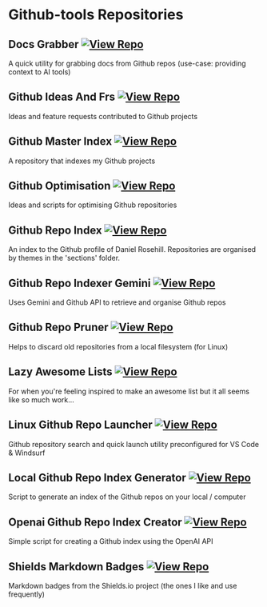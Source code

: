 # Github-tools Repositories

## Docs Grabber [![View Repo](https://img.shields.io/badge/view-repo-green)](https://github.com/danielrosehill/Docs-Grabber)
A quick utility for grabbing docs from Github repos (use-case: providing context to AI tools)

## Github Ideas And Frs [![View Repo](https://img.shields.io/badge/view-repo-green)](https://github.com/danielrosehill/Github-Ideas-And-FRs)
Ideas and feature requests contributed to Github projects

## Github Master Index [![View Repo](https://img.shields.io/badge/view-repo-green)](https://github.com/danielrosehill/Github-Master-Index)
A repository that indexes my Github projects

## Github Optimisation [![View Repo](https://img.shields.io/badge/view-repo-green)](https://github.com/danielrosehill/Github-Optimisation)
Ideas and scripts for optimising Github repositories

## Github Repo Index [![View Repo](https://img.shields.io/badge/view-repo-green)](https://github.com/danielrosehill/Github-Repo-Index)
An index to the Github profile of Daniel Rosehill. Repositories are organised by themes in the 'sections' folder.

## Github Repo Indexer Gemini [![View Repo](https://img.shields.io/badge/view-repo-green)](https://github.com/danielrosehill/Github-Repo-Indexer-Gemini)
Uses Gemini and Github API to retrieve and organise Github repos

## Github Repo Pruner [![View Repo](https://img.shields.io/badge/view-repo-green)](https://github.com/danielrosehill/Github-Repo-Pruner)
Helps to discard old repositories from a local filesystem (for Linux)

## Lazy Awesome Lists [![View Repo](https://img.shields.io/badge/view-repo-green)](https://github.com/danielrosehill/Lazy-Awesome-Lists)
For when you're feeling inspired to make an awesome list but it all seems like so much work...

## Linux Github Repo Launcher [![View Repo](https://img.shields.io/badge/view-repo-green)](https://github.com/danielrosehill/Linux-Github-Repo-Launcher)
Github repository search and quick launch utility preconfigured for VS Code & Windsurf

## Local Github Repo Index Generator [![View Repo](https://img.shields.io/badge/view-repo-green)](https://github.com/danielrosehill/Local-Github-Repo-Index-Generator)
Script to generate an index of the Github repos on your local / computer

## Openai Github Repo Index Creator [![View Repo](https://img.shields.io/badge/view-repo-green)](https://github.com/danielrosehill/OpenAI-Github-Repo-Index-Creator)
Simple script for creating a Github index using the OpenAI API

## Shields Markdown Badges [![View Repo](https://img.shields.io/badge/view-repo-green)](https://github.com/danielrosehill/Shields-Markdown-Badges)
Markdown badges from the Shields.io project (the ones I like and use frequently)

